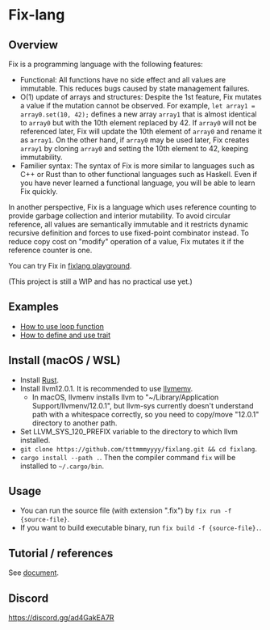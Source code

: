 Fix-lang
====

## Overview

Fix is a programming language with the following features: 
- Functional: All functions have no side effect and all values are immutable. This reduces bugs caused by state management failures.
- O(1) update of arrays and structures: Despite the 1st feature, Fix mutates a value if the mutation cannot be observed. For example, `let array1 = array0.set(10, 42);` defines a new array `array1` that is almost identical to `array0` but with the 10th element replaced by 42. If `array0` will not be referenced later, Fix will update the 10th element of `array0` and rename it as `array1`. On the other hand, if `array0` may be used later, Fix creates `array1` by cloning `array0` and setting the 10th element to 42, keeping immutability.
- Familier syntax: The syntax of Fix is more similar to languages such as C++ or Rust than to other functional languages such as Haskell. Even if you have never learned a functional language, you will be able to learn Fix quickly.

In another perspective, Fix is a language which uses reference counting to provide garbage collection and interior mutability. To avoid circular reference, all values are semantically immutable and it restricts dynamic recursive definition and forces to use fixed-point combinator instead. To reduce copy cost on "modify" operation of a value, Fix mutates it if the reference counter is one.

You can try Fix in [fixlang playground](https://tttmmmyyyy.github.io/fixlang-playground/).

(This project is still a WIP and has no practical use yet.)

## Examples

- [How to use loop function](https://tttmmmyyyy.github.io/fixlang-playground/index.html?src=module+Main%3B%0D%0A%0D%0A%2F%2F+Prints+30th+value+of+Fibonacci+sequence.%0D%0Amain+%3A+IO+%28%29%3B%0D%0Amain+%3D+%28%0D%0A++++let+arr+%3D+Array%3A%3Afill%2831%2C+0%29%3B%0D%0A++++let+arr+%3D+arr.set%21%280%2C+0%29%3B%0D%0A++++let+arr+%3D+arr.set%21%281%2C+1%29%3B%0D%0A++++%2F%2F+A+way+for+loop+is+to+use+%60loop%60%2C+%60continue%60+and+%60break%60.%0D%0A++++%2F%2F+loop+%3A+s+-%3E+LoopResult+s+r+-%3E+r+--+Takes+the+initial+state+and+loop+body%2C+and+performs+loop.%0D%0A++++%2F%2F+continue+%3A+s+-%3E+LoopResult+s+r+--+Takes+the+next+state+and+continues+the+loop.%0D%0A++++%2F%2F+break+%3A+r+-%3E+LoopResult+s+r+--+Breaks+the+loop+and+returns+the+given+value+as+a+result+of+loop.%0D%0A++++let+arr+%3D+loop%28%282%2C+arr%29%2C+%7C%28idx%2C+arr%29%7C%0D%0A++++++++if+idx+%3D%3D+arr.get_size+%7B%0D%0A++++++++++++break+%24+arr%0D%0A++++++++%7D+else+%7B%0D%0A++++++++++++let+x+%3D+arr.%40%28idx-1%29%3B%0D%0A++++++++++++let+y+%3D+arr.%40%28idx-2%29%3B%0D%0A++++++++++++let+arr+%3D+arr.set%21%28idx%2C+x%2By%29%3B%0D%0A++++++++++++continue+%24+%28idx%2B1%2C+arr%29%0D%0A++++++++%7D%0D%0A++++%29%3B%0D%0A++++println+%24+arr.%40%2830%29.to_string+%2F%2F+832040%0D%0A%29%3B%0D%0A)
- [How to define and use trait](https://tttmmmyyyy.github.io/fixlang-playground/index.html?src=module+Main%3B%0D%0A%0D%0A%2F%2A%0D%0AEq+trait+is+defined+in+standard+library+as+follows%3A+%0D%0A%0D%0Atrait+a+%3A+Eq+%7B%0D%0A++++eq+%3A+a+-%3E+a+-%3E+Bool%0D%0A%7D%0D%0A%0D%0AExpression+%60x+%3D%3D+y%60+is+interpreted+as+%60Eq%3A%3Aeq%28x%2C+y%29%60.%0D%0A%2A%2F%0D%0A%0D%0Atype+Pair+a+b+%3D+struct+%7B+fst%3A+a%2C+snd%3A+b+%7D%3B%0D%0A%0D%0A%2F%2F+In+the+trait+implementation%2C+you+can+specify+preconditions+on+type+variables+in+%60%5B%5D%60+bracket+after+%60impl%60.%0D%0Aimpl+%5Ba+%3A+Eq%2C+b+%3A+Eq%5D+Pair+a+b+%3A+Eq+%7B%0D%0A++++eq+%3D+%7Clhs%2C+rhs%7C+%28%0D%0A++++++++lhs.%40fst+%3D%3D+rhs.%40fst+%26%26+lhs.%40snd+%3D%3D+rhs.%40snd%0D%0A++++%29%3B%0D%0A%7D%0D%0A%0D%0A%2F%2F+You+can+specify+preconditions+of+type+variables+in+the+%60%5B%5D%60+bracket+before+type+signature.%0D%0Asearch+%3A+%5Ba+%3A+Eq%5D+a+-%3E+Array+a+-%3E+I64%3B%0D%0Asearch+%3D+%7Celem%2C+arr%7C+loop%280%2C+%7Cidx%7C%0D%0A++++if+idx+%3D%3D+arr.get_size+%7B+break+%24+-1+%7D%3B%0D%0A++++if+arr.%40%28idx%29+%3D%3D+elem+%7B+break+%24+idx+%7D%3B%0D%0A++++continue+%24+%28idx+%2B+1%29%0D%0A%29%3B%0D%0A%0D%0A%2F%2F+An+example+of+defining+higher-kinded+trait.%0D%0A%2F%2F+All+type+variable+has+kind+%60%2A%60+by+default%2C+and+any+kind+of+higher-kinded+type+variable+need+to+be+annoted+explicitly.%0D%0Atrait+%5Bf+%3A+%2A-%3E%2A%5D+f+%3A+MyFunctor+%7B%0D%0A++++mymap+%3A+%28a+-%3E+b%29+-%3E+f+a+-%3E+f+b%3B%0D%0A%7D%0D%0A%0D%0A%2F%2F+An+example+of+implementing+higher-kinded+trait.%0D%0A%2F%2F+%60Array%60+is+a+type+of+kind+%60%2A+-%3E+%2A%60%2C+so+matches+to+the+kind+of+trait+%60MyFunctor%60.%0D%0Aimpl+Array+%3A+MyFunctor+%7B%0D%0A++++mymap+%3D+%7Cf%2C+arr%7C+%28%0D%0A++++++++Array%3A%3Afrom_map%28arr.get_size%2C+%7Cidx%7C+f%28arr.%40%28idx%29%29%29%0D%0A++++%29%3B%0D%0A%7D%0D%0A%0D%0Amain+%3A+IO+%28%29%3B%0D%0Amain+%3D+%28%0D%0A++++let+arr+%3D+Array%3A%3Afrom_map%286%2C+%7Cx%7C+x%29%3B+%2F%2F+arr+%3D+%5B0%2C1%2C2%2C...%2C9%5D.%0D%0A++++let+arr+%3D+arr.mymap%28%7Cx%7C+Pair+%7B+fst%3A+x+%25+2%2C+snd%3A+x+%25+3+%7D%29%3B+%2F%2F+arr+%3D+%5B%280%2C+0%29%2C+%281%2C+1%29%2C+%280%2C+2%29%2C+...%5D.%0D%0A++++println+%24+arr.search%28Pair+%7B+fst%3A+1%2C+snd%3A+2%7D%29.to_string+%2F%2F+5%2C+the+first+number+x+such+that+x+%25+2+%3D%3D+1+and+x+%25+3+%3D%3D+2.%0D%0A%29%3B)

## Install (macOS / WSL)

- Install [Rust](https://www.rust-lang.org/tools/install).
- Install llvm12.0.1. It is recommended to use [llvmemv](https://crates.io/crates/llvmenv).
    - In macOS, llvmenv installs llvm to "~/Library/Application Support/llvmenv/12.0.1", but llvm-sys currently doesn't understand path with a whitespace correctly, so you need to copy/move "12.0.1" directory to another path.
- Set LLVM_SYS_120_PREFIX variable to the directory to which llvm installed.
- `git clone https://github.com/tttmmmyyyy/fixlang.git && cd fixlang`.
- `cargo install --path .`. Then the compiler command `fix` will be installed to `~/.cargo/bin`.

## Usage

- You can run the source file (with extension ".fix") by `fix run -f {source-file}`.
- If you want to build executable binary, run `fix build -f {source-file}.`.

## Tutorial / references

See [document](/Document.md).

## Discord

https://discord.gg/ad4GakEA7R
